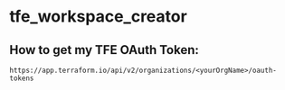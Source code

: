 # tfe_workspace_creator
## How to get my TFE OAuth Token:
`https://app.terraform.io/api/v2/organizations/<yourOrgName>/oauth-tokens`
